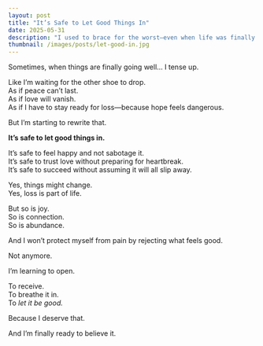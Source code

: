 ```yaml
---
layout: post
title: "It’s Safe to Let Good Things In"
date: 2025-05-31
description: "I used to brace for the worst—even when life was finally going right."
thumbnail: /images/posts/let-good-in.jpg
---
```


Sometimes, when things are finally going well… I tense up.

Like I’m waiting for the other shoe to drop.  
As if peace can’t last.  
As if love will vanish.  
As if I have to stay ready for loss—because hope feels dangerous.

But I’m starting to rewrite that.

**It’s safe to let good things in.**

It’s safe to feel happy and not sabotage it.  
It’s safe to trust love without preparing for heartbreak.  
It’s safe to succeed without assuming it will all slip away.

Yes, things might change.  
Yes, loss is part of life.

But so is joy.  
So is connection.  
So is abundance.

And I won’t protect myself from pain by rejecting what feels good.

Not anymore.

I’m learning to open.

To receive.  
To breathe it in.  
To *let it be good.*

Because I deserve that.

And I’m finally ready to believe it.

